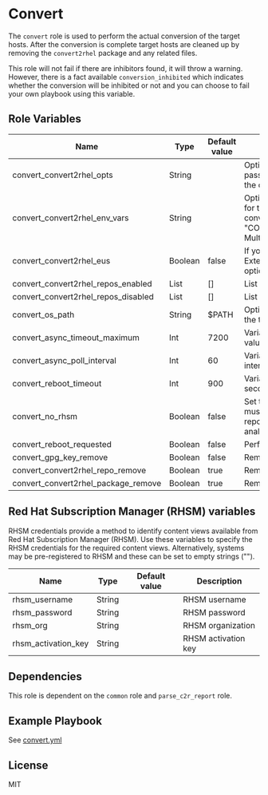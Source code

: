 Convert
=======

The `convert` role is used to perform the actual conversion of the target hosts. After the conversion is complete target hosts are cleaned up by removing the `convert2rhel` package and any related files.

This role will not fail if there are inhibitors found, it will throw a warning. However, there is a fact available `conversion_inhibited` which indicates whether the conversion will be inhibited or not and you can choose to fail your own playbook using this variable.

Role Variables
--------------

| Name                  | Type | Default value           | Description                                     |
|-----------------------|------|-------------------------|-------------------------------------------------|
| convert_convert2rhel_opts | String | | Optional string to define command line options to be passed to the `convert2rhel` command when running the conversion. |
| convert_convert2rhel_env_vars | String | | Optional string to define shell environment variables for the `convert2rhel` command when running the conversion. For example "CONVERT2RHEL_ALLOW_UNAVAILABLE_KMODS=1". Multiple env vars can be provided space separated. |
| convert_convert2rhel_eus | Boolean | false | If you are converting to RHEL 8.8 and have an Extended Upgrade Support (EUS), add the --eus option by setting this variable to true. |
| convert_convert2rhel_repos_enabled | List | [] | List of repositories to enable on the target node |
| convert_convert2rhel_repos_disabled | List | [] | List of repositories to disable on the target node |
| convert_os_path | String | $PATH | Option string to override the $PATH variable used on the target node |
| convert_async_timeout_maximum   | Int | 7200                  | Variable used to set the asynchronous task timeout value (in seconds) |
| convert_async_poll_interval     | Int | 60                    | Variable used to set the asynchronous task polling internal value (in seconds) |
| convert_reboot_timeout | Int | 900 | Variable used for reboot task reboot_timeout (in seconds) |
| convert_no_rhsm | Boolean | false |  Set to true to pass --no-rhsm to convert2rhel. User must configure /etc/yum.repos.d RHEL repo file with repo disabled and specify analysis_convert2rhel_repos_enabled. |
| convert_reboot_requested | Boolean | false | Perform a reboot after conversion. |
| convert_gpg_key_remove | Boolean | false | Remove the convert2rhel GPG key after conversion. |
| convert_convert2rhel_repo_remove | Boolean | true | Remove the convert2rhel repo file after conversion. |
| convert_convert2rhel_package_remove | Boolean | true | Remove the convert2rhel package after conversion. |

## Red Hat Subscription Manager (RHSM) variables

RHSM credentials provide a method to identify content views available from Red Hat Subscription Manager (RHSM). Use these variables to specify the RHSM credentials for the required content views. Alternatively, systems may be pre-registered to RHSM and these can be set to empty strings ("").

| Name                  | Type | Default value           | Description                                     |
|-----------------------|------|-------------------------|-------------------------------------------------|
| rhsm_username         | String   |  | RHSM username |
| rhsm_password         | String   |  | RHSM password |
| rhsm_org              | String   |  | RHSM organization |
| rhsm_activation_key   | String   |  | RHSM activation key |

Dependencies
------------

This role is dependent on the `common` role and `parse_c2r_report` role.

Example Playbook
----------------

See [convert.yml](../../playbooks/convert.yml)

License
-------

MIT
